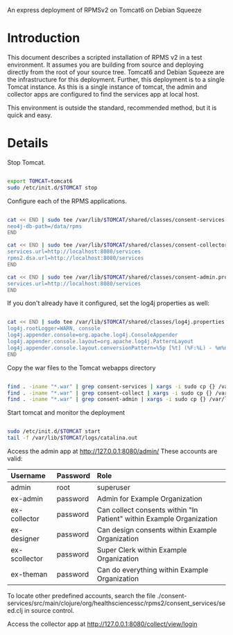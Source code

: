 An express deployment of RPMSv2 on Tomcat6 on Debian Squeeze

# Introduction #

This document describes a scripted installation of RPMS v2 in a test environment.  It assumes you are building from source and deploying directly from the root of your source tree.  Tomcat6 and Debian Squeeze are the infrastructure for this deployment.  Further, this deployment is to a single Tomcat instance.  As this is a single instance of tomcat, the admin and collector apps are configured to find the services app at local host.

This environment is outside the standard, recommended method, but it is quick and easy.

# Details #

Stop Tomcat.

```bash

export TOMCAT=tomcat6
sudo /etc/init.d/$TOMCAT stop
```

Configure each of the RPMS applications.

```bash

cat << END | sudo tee /var/lib/$TOMCAT/shared/classes/consent-services.props
neo4j-db-path=/data/rpms
END

cat << END | sudo tee /var/lib/$TOMCAT/shared/classes/consent-collector.props
services.url=http://localhost:8080/services
rpms2.dsa.url=http://localhost:8080/services
END

cat << END | sudo tee /var/lib/$TOMCAT/shared/classes/consent-admin.props
services.url=http://localhost:8080/services
END

```

If you don't already have it configured, set the log4j properties as well:

```bash

cat << END | sudo tee /var/lib/$TOMCAT/shared/classes/log4j.properties
log4j.rootLogger=WARN, console
log4j.appender.console=org.apache.log4j.ConsoleAppender
log4j.appender.console.layout=org.apache.log4j.PatternLayout
log4j.appender.console.layout.conversionPattern=%5p [%t] (%F:%L) - %m%n
END

```



Copy the war files to the Tomcat webapps directory

```bash

find . -iname "*.war" | grep consent-services | xargs -i sudo cp {} /var/lib/$TOMCAT/webapps/services.war
find . -iname "*.war" | grep consent-collect | xargs -i sudo cp {} /var/lib/$TOMCAT/webapps/collect.war
find . -iname "*.war" | grep consent-admin | xargs -i sudo cp {} /var/lib/$TOMCAT/webapps/admin.war
```

Start tomcat and monitor the deployment

```bash

sudo /etc/init.d/$TOMCAT start
tail -f /var/lib/$TOMCAT/logs/catalina.out
```

Access the admin app at http://127.0.0.1:8080/admin/  These accounts are valid:

| **Username** | **Password** | **Role** |
|:-------------|:-------------|:---------|
| admin        | root         | superuser |
| ex-admin     | password     | Admin for Example Organization |
| ex-collector | password     | Can collect consents within "In Patient" within Example Organization |
| ex-designer  | password     | Can design consents within Example Organization |
| ex-scollector | password     | Super Clerk within Example Organization |
| ex-theman    | password     | Can do everything within Example Organization |

To locate other predefined accounts, search the file ./consent-services/src/main/clojure/org/healthsciencessc/rpms2/consent\_services/seed.clj in source control.

Access the collector app at http://127.0.0.1:8080/collect/view/login